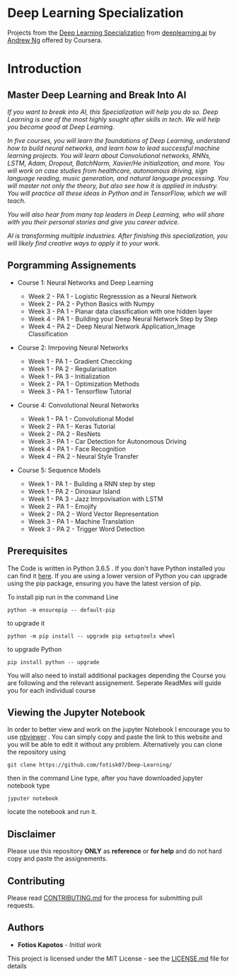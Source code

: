 # Deep Learning Specialization

Projects from the [Deep Learning Specialization](https://www.coursera.org/specializations/deep-learning) from [deeplearning.ai](https://www.deeplearning.ai/) by [Andrew Ng](http://www.andrewng.org/) offered by Coursera.

# Introduction

## Master Deep Learning and Break Into AI

*If you want to break into AI, this Specialization will help you do so. Deep Learning is one of the most highly sought after skills in tech. We will help you become good at Deep Learning.*

*In five courses, you will learn the foundations of Deep Learning, understand how to build neural networks, and learn how to lead successful machine learning projects. You will learn about Convolutional networks, RNNs, LSTM, Adam, Dropout, BatchNorm, Xavier/He initialization, and more. You will work on case studies from healthcare, autonomous driving, sign language reading, music generation, and natural language processing. You will master not only the theory, but also see how it is applied in industry. You will practice all these ideas in Python and in TensorFlow, which we will teach.*

*You will also hear from many top leaders in Deep Learning, who will share with you their personal stories and give you career advice.*

*AI is transforming multiple industries. After finishing this specialization, you will likely find creative ways to apply it to your work.*



## Porgramming Assignements
- Course 1: Neural Networks and Deep Learning
  - Week 2 - PA 1 - Logistic Regresssion as a Neural Network
  - Week 2 - PA 2 - Python Basics with Numpy
  - Week 3 - PA 1 - Planar data classification with one hidden layer
  - Week 4 - PA 1 - Building your Deep Neural Network Step by Step
  - Week 4 - PA 2 - Deep Neural Network Application_Image Classification
  
- Course 2: Imrpoving Neural Networks
  - Week 1 - PA 1 - Gradient Checcking
  - Week 1 - PA 2 - Regularisation
  - Week 1 - PA 3 - Initialization
  - Week 2 - PA 1 - Optimization Methods
  - Week 3 - PA 1 - Tensorflow Tutorial
 
 - Course 4: Convolutional Neural Networks
   - Week 1 - PA 1 - Convolutional Model 
   - Week 2 - PA 1 - Keras Tutorial
   - Week 2 - PA 2 - ResNets
   - Week 3 - PA 1 - Car Detection for Autonomous Driving
   - Week 4 - PA 1 - Face Recognition 
   - Week 4 - PA 2 - Neural Style Transfer

- Course 5: Sequence Models
  - Week 1 - PA 1 - Building a RNN step by step
  - Week 1 - PA 2 - Dinosaur Island
  - Week 1 - PA 3 - Jazz Imrpovisation with LSTM
  - Week 2 - PA 1 - Emojify 
  - Week 2 - PA 2 - Word Vector Representation
  - Week 3 - PA 1 - Machine Translation
  - Week 3 - PA 2 - Trigger Word Detection
  

## Prerequisites

The Code is written in Python 3.6.5 . If you don't have Python installed you can find it [here](https://www.python.org/downloads/). If you are using a lower version of Python you can upgrade using the pip package, ensuring you have the latest version of pip. 

To install pip run in the command Line
```
python -m ensurepip -- default-pip
``` 
to upgrade it 
```
python -m pip install -- upgrade pip setuptools wheel
```
to upgrade Python
```
pip install python -- upgrade
```
 You will also need to install additional packages depending the Course you are following and the relevant assignement. Seperate ReadMes will guide you for each individual course

## Viewing the Jupyter Notebook

In order to better view and work on the jupyter Notebook I encourage you to use [nbviewer](https://nbviewer.jupyter.org/) . You can simply copy and paste the link to this website and you will be able to edit it without any problem. Alternatively you can clone the repository using 
```
git clone https://github.com/fotisk07/Deep-Learning/
```
then in the command Line type, after you have downloaded jupyter notebook type
```
jyputer notebook
```
locate the notebook and run it.

## Disclaimer
Please use this repository **ONLY** as **reference** or **for help**  and do not hard copy and paste the assignements. 


## Contributing

Please read [CONTRIBUTING.md](https://github.com/fotisk07/Depe-Learning/master/CONTRIBUTING) for the process for submitting pull requests. 



## Authors

* **Fotios Kapotos** - *Initial work* 

This project is licensed under the MIT License - see the [LICENSE.md](https://github.com/fotisk07/Deep-Learning/blob/master/LICENSE) file for details

